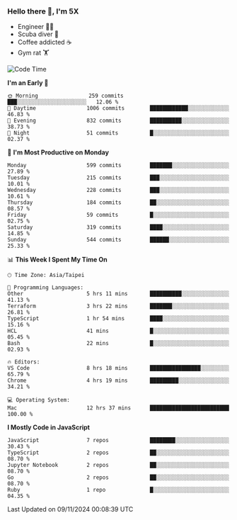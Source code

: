 ### Hello there 👋, I'm 5X

* Engineer 👨‍💻
* Scuba diver 🤿
* Coffee addicted ☕️
* Gym rat 🏋️

<!--START_SECTION:waka-->
![Code Time](http://img.shields.io/badge/Code%20Time-1%2C270%20hrs%2024%20mins-blue)

**I'm an Early 🐤** 

```text
🌞 Morning                259 commits         ███░░░░░░░░░░░░░░░░░░░░░░   12.06 % 
🌆 Daytime                1006 commits        ████████████░░░░░░░░░░░░░   46.83 % 
🌃 Evening                832 commits         ██████████░░░░░░░░░░░░░░░   38.73 % 
🌙 Night                  51 commits          █░░░░░░░░░░░░░░░░░░░░░░░░   02.37 % 
```
📅 **I'm Most Productive on Monday** 

```text
Monday                   599 commits         ███████░░░░░░░░░░░░░░░░░░   27.89 % 
Tuesday                  215 commits         ███░░░░░░░░░░░░░░░░░░░░░░   10.01 % 
Wednesday                228 commits         ███░░░░░░░░░░░░░░░░░░░░░░   10.61 % 
Thursday                 184 commits         ██░░░░░░░░░░░░░░░░░░░░░░░   08.57 % 
Friday                   59 commits          █░░░░░░░░░░░░░░░░░░░░░░░░   02.75 % 
Saturday                 319 commits         ████░░░░░░░░░░░░░░░░░░░░░   14.85 % 
Sunday                   544 commits         ██████░░░░░░░░░░░░░░░░░░░   25.33 % 
```


📊 **This Week I Spent My Time On** 

```text
🕑︎ Time Zone: Asia/Taipei

💬 Programming Languages: 
Other                    5 hrs 11 mins       ██████████░░░░░░░░░░░░░░░   41.13 % 
Terraform                3 hrs 22 mins       ███████░░░░░░░░░░░░░░░░░░   26.81 % 
TypeScript               1 hr 54 mins        ████░░░░░░░░░░░░░░░░░░░░░   15.16 % 
HCL                      41 mins             █░░░░░░░░░░░░░░░░░░░░░░░░   05.45 % 
Bash                     22 mins             █░░░░░░░░░░░░░░░░░░░░░░░░   02.93 % 

🔥 Editors: 
VS Code                  8 hrs 18 mins       ████████████████░░░░░░░░░   65.79 % 
Chrome                   4 hrs 19 mins       █████████░░░░░░░░░░░░░░░░   34.21 % 

💻 Operating System: 
Mac                      12 hrs 37 mins      █████████████████████████   100.00 % 
```

**I Mostly Code in JavaScript** 

```text
JavaScript               7 repos             ████████░░░░░░░░░░░░░░░░░   30.43 % 
TypeScript               2 repos             ██░░░░░░░░░░░░░░░░░░░░░░░   08.70 % 
Jupyter Notebook         2 repos             ██░░░░░░░░░░░░░░░░░░░░░░░   08.70 % 
Go                       2 repos             ██░░░░░░░░░░░░░░░░░░░░░░░   08.70 % 
Ruby                     1 repo              █░░░░░░░░░░░░░░░░░░░░░░░░   04.35 % 
```




 Last Updated on 09/11/2024 00:08:39 UTC
<!--END_SECTION:waka-->
